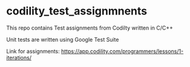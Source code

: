 # codility_test_assignmnents
This repo contains Test assignments from Codilty written in  C/C++

Unit tests are written using Google Test Suite

Link for assignments:
https://app.codility.com/programmers/lessons/1-iterations/
